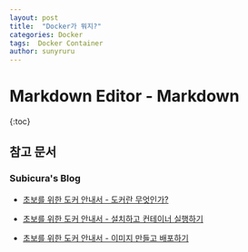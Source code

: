 ```yaml
---
layout: post
title:  "Docker가 뭐지?"
categories: Docker
tags:  Docker Container
author: sunyruru
---
```

# Markdown Editor - Markdown

{:toc}

## 참고 문서

### Subicura's Blog

* [초보를 위한 도커 안내서 - 도커란 무엇인가?](https://subicura.com/2017/01/19/docker-guide-for-beginners-2.htmlhttps://subicura.com/2017/01/19/docker-guide-for-beginners-1.html)

* [초보를 위한 도커 안내서 - 설치하고 컨테이너 실행하기](https://subicura.com/2017/01/19/docker-guide-for-beginners-2.html)

* [초보를 위한 도커 안내서 - 이미지 만들고 배포하기](https://subicura.com/2017/02/10/docker-guide-for-beginners-create-image-and-deploy.html)
